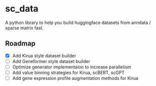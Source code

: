 # sc_data

A python library to help you build huggingface datasets from anndata / sparse matrix fast.

## Roadmap

- [x] Add Kirua style dataset builder
- [ ] Add Geneformer style dataset builder
- [ ] Optimize generator implementaion to increase parallelism
- [ ] Add value binning strategies for Kirua, scBERT, scGPT
- [ ] Add gene expression profile augmentation methods for Kirua
